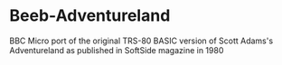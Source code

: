 # Beeb-Adventureland
BBC Micro port of the original TRS-80 BASIC version of Scott Adams's Adventureland as published in SoftSide magazine in 1980 
